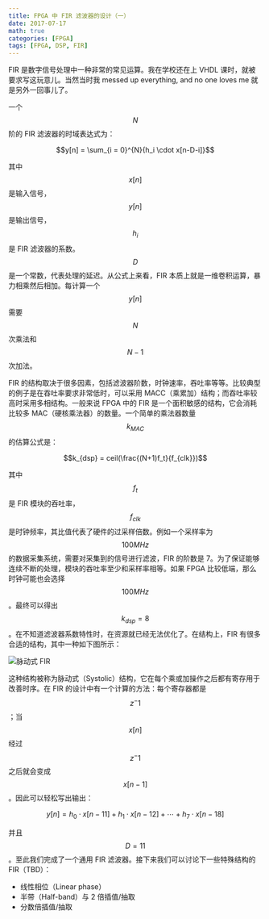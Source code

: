 ```yaml
---
title: FPGA 中 FIR 滤波器的设计（一）
date: 2017-07-17
math: true
categories: [FPGA]
tags: [FPGA, DSP, FIR]
---
```


FIR 是数字信号处理中一种非常的常见运算。我在学校还在上 VHDL 课时，就被要求写这玩意儿。当然当时我 messed up everything, and no one loves me 就是另外一回事儿了。

<!--more-->

一个 $$N$$ 阶的 FIR 滤波器的时域表达式为：

$$y[n] = \sum_{i = 0}^{N}{h_i \cdot x[n-D-i]}$$

其中 $$x[n]$$ 是输入信号，$$y[n]$$ 是输出信号，$$h_i$$ 是 FIR 滤波器的系数。$$D$$ 是一个常数，代表处理的延迟。从公式上来看，FIR 本质上就是一维卷积运算，暴力相乘然后相加。每计算一个 $$y[n]$$ 需要 $$N$$ 次乘法和 $$N-1$$ 次加法。

FIR 的结构取决于很多因素，包括滤波器阶数，时钟速率，吞吐率等等。比较典型的例子是在吞吐率要求非常低时，可以采用 MACC（乘累加）结构；而吞吐率较高时采用多相结构。一般来说 FPGA 中的 FIR 是一个面积敏感的结构，它会消耗比较多 MAC（硬核乘法器）的数量。一个简单的乘法器数量 $$k_{MAC}$$ 的估算公式是：

$$k_{dsp} = ceil(\frac{(N+1)f_t}{f_{clk}})$$

其中 $$f_t$$ 是 FIR 模块的吞吐率，$$f_{clk}$$ 是时钟频率，其比值代表了硬件的过采样倍数。例如一个采样率为 $$100 MHz$$ 的数据采集系统，需要对采集到的信号进行滤波，FIR 的阶数是 7。为了保证能够连续不断的处理，模块的吞吐率至少和采样率相等。如果 FPGA 比较低端，那么时钟可能也会选择 $$100 MHz$$。最终可以得出 $$k_{dsp}=8$$。在不知道滤波器系数特性时，在资源就已经无法优化了。在结构上，FIR 有很多合适的结构，其中一种如下图所示：

![脉动式 FIR](/image/fpga-fir-1.png)

这种结构被称为脉动式（Systolic）结构，它在每个乘或加操作之后都有寄存用于改善时序。在 FIR 的设计中有一个计算的方法：每个寄存器都是 $$z^-1$$；当 $$x[n]$$ 经过 $$z^-1$$ 之后就会变成 $$x[n-1]$$。因此可以轻松写出输出：

$$y[n] = h_0 \cdot x[n-11] + h_1 \cdot x[n-12] + \cdots + h_7 \cdot x[n-18]$$

并且 $$D = 11$$。至此我们完成了一个通用 FIR 滤波器。接下来我们可以讨论下一些特殊结构的 FIR（TBD）：

- 线性相位（Linear phase）
- 半带（Half-band）与 2 倍插值/抽取
- 分数倍插值/抽取
